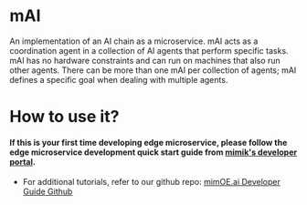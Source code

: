 # mAI
An implementation of an AI chain as a microservice. mAI acts as a coordination agent in a collection of AI agents that perform specific tasks. mAI has no hardware constraints and can run on machines that also run other agents. There can be more than one mAI per collection of agents; mAI defines a specific goal when dealing with multiple agents.

# How to use it?

#### If this is your first time developing edge microservice, please follow the edge microservice development quick start guide from [mimik's developer portal](https://devdocs.mimik.com/tutorials/01-index).

- For additional tutorials, refer to our github repo: [mimOE.ai Developer Guide Github](https://github.com/mimik-mimOE-ai/mimOE-ai-developer-guide)
